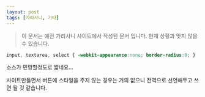 ```yaml
---
layout: post
tags: [가리사니, 기타]
---
```


> 이 문서는 예전 가리사니 사이트에서 작성된 문서 입니다.
현재 상황과 맞지 않을 수 있습니다.


``` css
input, textarea, select { -webkit-appearance:none; border-radius:0; }
```
소스가 민망할정도로 짧네요...

사이트만들면서 버튼에 스타일을 주지 않는 경우는 거의 없으니 전역으로 선언해두고 쓰면 될 것 같습니다.
